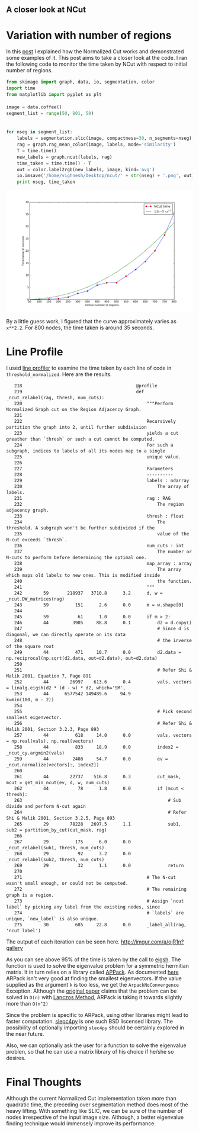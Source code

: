 A closer look at NCut
---------------------

# Variation with number of regions


In this [post](http://vcansimplify.wordpress.com/2014/07/29/normalized-cuts-on-region-adjacency-graphs/) I explained how the Normalized Cut works and demonstrated some examples of it. This post aims to take a closer look at the code. I ran the following code to monitor the time taken by NCut with respect to initial number of regions.

```python
from skimage import graph, data, io, segmentation, color
import time
from matplotlib import pyplot as plt

image = data.coffee()
segment_list = range(50, 801, 50)


for nseg in segment_list:
    labels = segmentation.slic(image, compactness=30, n_segments=nseg)
    rag = graph.rag_mean_color(image, labels, mode='similarity')
    T = time.time()
    new_labels = graph.ncut(labels, rag)
    time_taken = time.time() - T
    out = color.label2rgb(new_labels, image, kind='avg')
    io.imsave('/home/vighnesh/Desktop/ncut/' + str(nseg) + '.png', out)
    print nseg, time_taken
```
![ncut profile](ncut_profile/graph.png)

By a little guess work, I figured that the curve approximately varies as ``x**2.2``. For 800 nodes, the time taken is around 35 seconds.

# Line Profile

I used [line profiler](https://pythonhosted.org/line_profiler/) to examine the time taken by each line of code in `threshold_normalized`. Here are the results.

```
   218                                           @profile
   219                                           def _ncut_relabel(rag, thresh, num_cuts):
   220                                               """Perform Normalized Graph cut on the Region Adjacency Graph.
   221                                           
   222                                               Recursively partition the graph into 2, until further subdivision
   223                                               yields a cut greather than `thresh` or such a cut cannot be computed.
   224                                               For such a subgraph, indices to labels of all its nodes map to a single
   225                                               unique value.
   226                                           
   227                                               Parameters
   228                                               ----------
   229                                               labels : ndarray
   230                                                   The array of labels.
   231                                               rag : RAG
   232                                                   The region adjacency graph.
   233                                               thresh : float
   234                                                   The threshold. A subgraph won't be further subdivided if the
   235                                                   value of the N-cut exceeds `thresh`.
   236                                               num_cuts : int
   237                                                   The number or N-cuts to perform before determining the optimal one.
   238                                               map_array : array
   239                                                   The array which maps old labels to new ones. This is modified inside
   240                                                   the function.
   241                                               """
   242        59       218937   3710.8      3.2      d, w = _ncut.DW_matrices(rag)
   243        59          151      2.6      0.0      m = w.shape[0]
   244                                           
   245        59           61      1.0      0.0      if m > 2:
   246        44         3905     88.8      0.1          d2 = d.copy()
   247                                                   # Since d is diagonal, we can directly operate on its data
   248                                                   # the inverse of the square root
   249        44          471     10.7      0.0          d2.data = np.reciprocal(np.sqrt(d2.data, out=d2.data), out=d2.data)
   250                                           
   251                                                   # Refer Shi & Malik 2001, Equation 7, Page 891
   252        44        26997    613.6      0.4          vals, vectors = linalg.eigsh(d2 * (d - w) * d2, which='SM',
   253        44      6577542 149489.6     94.9                                       k=min(100, m - 2))
   254                                           
   255                                                   # Pick second smallest eigenvector.
   256                                                   # Refer Shi & Malik 2001, Section 3.2.3, Page 893
   257        44          618     14.0      0.0          vals, vectors = np.real(vals), np.real(vectors)
   258        44          833     18.9      0.0          index2 = _ncut_cy.argmin2(vals)
   259        44         2408     54.7      0.0          ev = _ncut.normalize(vectors[:, index2])
   260                                           
   261        44        22737    516.8      0.3          cut_mask, mcut = get_min_ncut(ev, d, w, num_cuts)
   262        44           78      1.8      0.0          if (mcut < thresh):
   263                                                       # Sub divide and perform N-cut again
   264                                                       # Refer Shi & Malik 2001, Section 3.2.5, Page 893
   265        29        78228   2697.5      1.1              sub1, sub2 = partition_by_cut(cut_mask, rag)
   266                                           
   267        29          175      6.0      0.0              _ncut_relabel(sub1, thresh, num_cuts)
   268        29           92      3.2      0.0              _ncut_relabel(sub2, thresh, num_cuts)
   269        29           32      1.1      0.0              return
   270                                           
   271                                               # The N-cut wasn't small enough, or could not be computed.
   272                                               # The remaining graph is a region.
   273                                               # Assign `ncut label` by picking any label from the existing nodes, since
   274                                               # `labels` are unique, `new_label` is also unique.
   275        30          685     22.8      0.0      _label_all(rag, 'ncut label')
```
The output of each iteration can be seen here.
http://imgur.com/a/ojR1n?gallery

As you can see above 95% of the time is taken by the call to [eigsh](http://docs.scipy.org/doc/scipy-0.14.0/reference/generated/scipy.sparse.linalg.eigsh.html). The function is used to solve the eigenvalue problem for a symmetric hermitian matrix. It in turn relies on a library called [APPack](http://www.caam.rice.edu/software/ARPACK/). As documented [here](http://docs.scipy.org/doc/scipy/reference/tutorial/arpack.html) ARPack isn't very good at finding the smallest eigenvectors. If the value supplied as the argument `k` is too less, we get the `ArpackNoConvergence` Exception. Although the [original paper](http://www.cs.berkeley.edu/~malik/papers/SM-ncut.pdf) claims that the problem can be solved in ``O(n)`` with [Lanczos Method](http://en.wikipedia.org/wiki/Lanczos_algorithm), ARPack is taking it towards slightly more than ``O(n^2)``

Since the problem is specific to ARPack, using other libraries might lead to faster computation. [slepc4py](https://code.google.com/p/slepc4py/) is one such BSD liscensed library. The possibility of optionally importing `slec4py` should be certainly explored in the near future. 

Also, we can optionally ask the user for a function to solve the eigenvalue problen, so that he can use a matrix library of his choice if he/she so desires.

# Final Thoughts
Although the current Normalized Cut implementation taken more than quadratic time, the preceding over segmentation method does most of the heavy lifting. With something like SLIC, we can be sure of the number of nodes irrespective of the input image size. Although, a better eigenvalue finding technique would immensely improve its performance.

